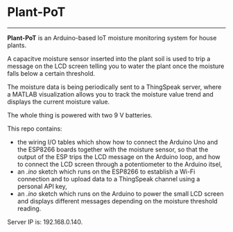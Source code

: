 # Plant-PoT

*****

**Plant-PoT** is an Arduino-based IoT moisture monitoring system for house plants.

A capacitve moisture sensor inserted into the plant soil is used to trip a message on the LCD screen telling you to water the plant once the moisture falls below a certain threshold. 

The moisture data is being periodically sent to a ThingSpeak server, where a MATLAB visualization allows you to track the moisture value trend and displays the current moisture value. 

The whole thing is powered with two 9 V batteries. 


This repo contains:

* the wiring I/O tables which show how to connect the Arduino Uno and the ESP8266 boards together with the moisture sensor, so that the output of the ESP trips the LCD message on the Arduino loop, and how to connect the LCD screen through a potentiometer to the Arduino itsel,
* an *.ino* sketch which runs on the ESP8266 to establish a Wi-Fi connection and to upload data to a ThingSpeak channel using a personal API key,
* an *.ino* sketch which runs on the Arduino to power the small LCD screen and displays different messages depending on the moisture threshold reading.

Server IP is: 192.168.0.140.
